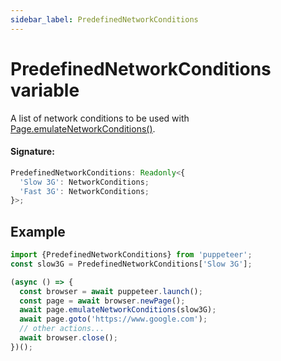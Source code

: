 ```yaml
---
sidebar_label: PredefinedNetworkConditions
---
```


# PredefinedNetworkConditions variable

A list of network conditions to be used with [Page.emulateNetworkConditions()](./puppeteer.page.emulatenetworkconditions.md).

#### Signature:

```typescript
PredefinedNetworkConditions: Readonly<{
  'Slow 3G': NetworkConditions;
  'Fast 3G': NetworkConditions;
}>;
```

## Example

```ts
import {PredefinedNetworkConditions} from 'puppeteer';
const slow3G = PredefinedNetworkConditions['Slow 3G'];

(async () => {
  const browser = await puppeteer.launch();
  const page = await browser.newPage();
  await page.emulateNetworkConditions(slow3G);
  await page.goto('https://www.google.com');
  // other actions...
  await browser.close();
})();
```
